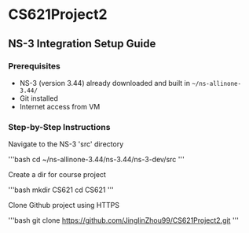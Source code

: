 # CS621Project2

## NS-3 Integration Setup Guide

### Prerequisites

- NS-3 (version 3.44) already downloaded and built in `~/ns-allinone-3.44/`
- Git installed
- Internet access from VM

### Step-by-Step Instructions

Navigate to the NS-3 'src' directory

'''bash
cd ~/ns-allinone-3.44/ns-3.44/ns-3-dev/src
'''

Create a dir for course project

'''bash
mkdir CS621
cd CS621
'''

Clone Github project using HTTPS

'''bash
git clone https://github.com/JinglinZhou99/CS621Project2.git
'''

